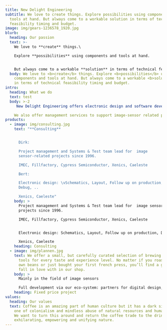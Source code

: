 ```yaml
---
title: New Delight Engineering
subtitle: We love to create things. Explore possibilities using components and
  tools at hand. But always come to a workable solution in terms of technical
  feasibility timing and budget.
image: img/gears-1236578_1920.jpg
blurb:
  heading: Our passion
  text: >-
    We love to **create** things.\

    Explore **possibilities** using components and tools at hand.


    But always come to a workable **solution** in terms of technical feasibility timing and budget.
  body: We love to <b>create</b> things. Explore <b>possibilities</b> using
    components and tools at hand. But always come to a workable <b>solution</b>
    in terms of technical feasibility timing and budget.
intro:
  heading: What we do
  text: test
  body: >-2
     New Delight Engineering offers electronic design and software development. We have over 15 years of experience in the realization of electro-optical solutions for image sensors: test systems and cameras, both in the visual and in the infrared wavelength ranges.

    We also offer management services to support image-sensor related projects in the domains of characterization, production testing, space qualification, space application and scientific measurement systems.
products:
  - image: img/consulting.jpg
    text: "**Consulting**


      Dirk:

      Project management and Systems & Test team lead for  image
      sensor-related projects since 1996.

      IMEC, Fillfactory, Cypress Semiconductor, Xenics, Caeleste

      Bert:

      Electronic design: \vSchematics, Layout, Follow up on production,
      Debug, ..

      Xenics, Caeleste"
    body: >
      Project management and Systems & Test team lead for  image sensor-related
      projects since 1996.

      IMEC, Fillfactory, Cypress Semiconductor, Xenics, Caeleste


      Electronic design: Schematics, Layout, Follow up on production, Debug, ..

      Xenics, Caeleste
    heading: Consulting
  - image: img/plannen.jpg
    text: We offer a small, but carefully curated selection of brewing gear and
      tools for every taste and experience level. No matter if you roast your
      own beans or just bought your first french press, you’ll find a gadget to
      fall in love with in our shop.
    body: >
      Mainly in the field of image sensors

      Full development via our eco-system: partners for digital design, software development and mechanical design. 
    heading: Fixed price project
values:
  heading: Our values
  text: Coffee is an amazing part of human culture but it has a dark side too –
    one of colonialism and mindless abuse of natural resources and human lives.
    We want to turn this around and return the coffee trade to the drink’s
    exhilarating, empowering and unifying nature.
---
```

